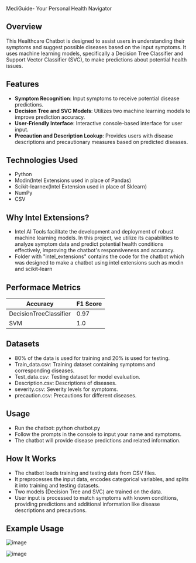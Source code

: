 MediGuide- Your Personal Health Navigator

## Overview
This Healthcare Chatbot is designed to assist users in understanding their symptoms and suggest possible diseases based on the input symptoms. It uses machine learning models, specifically a Decision Tree Classifier and Support Vector Classifier (SVC), to make predictions about potential health issues.

## Features
- **Symptom Recognition**: Input symptoms to receive potential disease predictions.
- **Decision Tree and SVC Models**: Utilizes two machine learning models to improve prediction accuracy.
- **User-Friendly Interface**: Interactive console-based interface for user input.
- **Precaution and Description Lookup**: Provides users with disease descriptions and precautionary measures based on predicted diseases.

## Technologies Used
- Python
- Modin(Intel Extensions used in place of Pandas)
- Scikit-learnex(Intel Extension used in place of Sklearn)
- NumPy
- CSV

## Why Intel Extensions?
- Intel AI Tools facilitate the development and deployment of robust machine learning models. In this project, we utilize its capabilities to analyze symptom data and predict potential health conditions effectively, improving the chatbot's responsiveness and accuracy.
- Folder with "intel_extensions" contains the code for the chatbot which was designed to make a chatbot using intel extensions such as modin and scikit-learn

## Performace Metrics
| Accuracy | F1 Score |
| ------------- | ------------- |
DecisionTreeClassifier| 0.97 | 1.0  |
SVM| 1.0  | 1.0  |

## Datasets
- 80% of the data is used for training and 20% is used for testing.
- Train_data.csv: Training dataset containing symptoms and corresponding diseases.
- Test_data.csv: Testing dataset for model evaluation.
- Description.csv: Descriptions of diseases.
- severity.csv: Severity levels for symptoms.
- precaution.csv: Precautions for different diseases.

## Usage
- Run the chatbot:
      python chatbot.py
- Follow the prompts in the console to input your name and symptoms.
- The chatbot will provide disease predictions and related information.

## How It Works
- The chatbot loads training and testing data from CSV files.
- It preprocesses the input data, encodes categorical variables, and splits it into training and testing datasets.
- Two models (Decision Tree and SVC) are trained on the data.
- User input is processed to match symptoms with known conditions, providing predictions and additional information like 
  disease descriptions and precautions.



## Example Usage
![image](https://github.com/user-attachments/assets/8265c07b-9166-4c96-b022-2837edd45a75)

![image](https://github.com/user-attachments/assets/65f95326-6b1f-4297-b090-4853d0105682)



